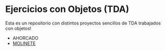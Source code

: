 # Ejercicios con Objetos (TDA)

Esta es un repositorio con distintos proyectos sencillos de TDA trabajados con objetos!

* AHORCADO 
* [MOLINETE](https://github.com/MatiasGrando/EjerciciosObjetos/tree/Molinete) 
